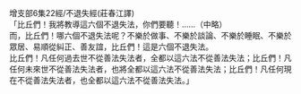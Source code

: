 增支部6集22經/不退失經(莊春江譯)  
「比丘們！我將教導這六個不退失法，你們要聽！……（中略）  
而，比丘們！哪六個不退失法呢？不樂於做事、不樂於談論、不樂於睡眠、不樂於眾居、易順從糾正、善友誼，比丘們！這是六個不退失法。  
比丘們！凡任何過去世不從善法失法者，全都以這六法不從善法失法；比丘們！凡任何未來世不從善法失法者，也將全都以這六法不從善法失法；比丘們！凡任何現在不從善法失法者，也全都以這六法不從善法失法。」  
  
  
